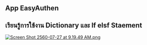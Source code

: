 ## App EasyAuthen
## เรียนรู้การใช้งาน Dictionary และ If elsf Staement


[![Screen Shot 2560-07-27 at 9.19.49 AM.png](https://s17.postimg.org/pxhz8smpr/Screen_Shot_2560-07-27_at_9.19.49_AM.png)](https://postimg.org/image/e8dzktvqz/)
